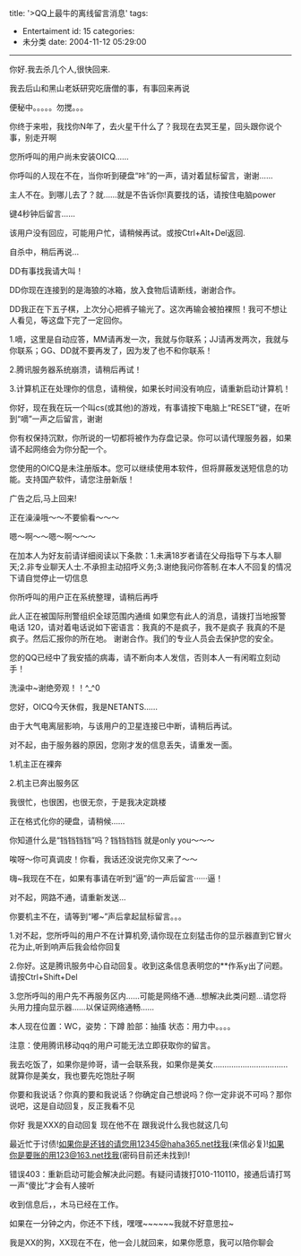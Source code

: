 title: '>QQ上最牛的离线留言消息'
tags:
  - Entertaiment
id: 15
categories:
  - 未分类
date: 2004-11-12 05:29:00
---

>

你好.我去杀几个人,很快回来.

我去后山和黑山老妖研究吃唐僧的事，有事回来再说

便秘中。。。。。勿搅。。。

你终于来啦，我找你N年了，去火星干什么了？我现在去冥王星，回头跟你说个事，别走开啊

您所呼叫的用户尚未安装OICQ……

你呼叫的人现在不在，当你听到硬盘“咔”的一声，请对着鼠标留言，谢谢……

主人不在。到哪儿去了？就……就是不告诉你!真要找的话，请按住电脑power

键4秒钟后留言……

该用户没有回应，可能用户忙，请稍候再试。或按Ctrl+Alt+Del返回.

自杀中，稍后再说…

DD有事找我请大叫！

DD你现在连接到的是海狼的冰箱，放入食物后请断线，谢谢合作。

DD我正在下五子棋，上次分心把裤子输光了。这次再输会被拍裸照！我可不想让人看见，等这盘下完了一定回你。

1.嘀，这里是自动应答，MM请再发一次，我就与你联系；JJ请再发两次，我就与你联系；GG、DD就不要再发了，因为发了也不和你联系！

2.腾讯服务器系统崩溃，请稍后再试！

3.计算机正在处理你的信息，请稍侯，如果长时间没有响应，请重新启动计算机！

你好，现在我在玩一个叫cs(或其他)的游戏，有事请按下电脑上“RESET”键，在听到“嘀”一声之后留言，谢谢

你有权保持沉默，你所说的一切都将被作为存盘记录。你可以请代理服务器，如果请不起网络会为你分配一个。

您使用的OICQ是未注册版本。您可以继续使用本软件，但将屏蔽发送短信息的功能。支持国产软件，请您注册新版！

广告之后,马上回来!

正在澡澡哦～～不要偷看～～～

嗯～啊～～嗯～啊～～～

在加本人为好友前请详细阅读以下条款：1.未满18岁者请在父母指导下与本人聊天;2.非专业聊天人士.不承担主动招呼义务;3.谢绝我问你答制.在本人不回复的情况下请自觉停止一切信息

你所呼叫的用户正在系统整理，请稍后再呼

此人正在被国际刑警组织全球范围内通缉 如果您有此人的消息，请拨打当地报警电话 120，请对着电话说如下密语言：我真的不是疯子，我不是疯子 我真的不是疯子。然后汇报你的所在地。 谢谢合作。我们的专业人员会去保护您的安全。

您的QQ已经中了我安插的病毒，请不断向本人发信，否则本人一有闲暇立刻动手！

洗澡中~谢绝旁观！！^_^0

您好，OICQ今天休假，我是NETANTS……

由于大气电离层影响，与该用户的卫星连接已中断，请稍后再试。

对不起，由于服务器的原因，您刚才发的信息丢失，请重发一面。

1.机主正在裸奔

2.机主已奔出服务区

我很忙，也很困，也很无奈，于是我决定跳楼

正在格式化你的硬盘，请稍候……

你知道什么是“铛铛铛铛”吗？铛铛铛铛 就是only you～～～

唉呀～你可真调皮！你看，我话还没说完你又来了～～

嗨~我现在不在，如果有事请在听到“逼”的一声后留言······逼！

对不起，网路不通，请重新发送…

你要机主不在，请等到“嘟~”声后拿起鼠标留言。。。

1.对不起，您所呼叫的用户不在计算机旁,请你现在立刻猛击你的显示器直到它冒火花为止,听到响声后我会给你回复

2.你好。这是腾讯服务中心自动回复。收到这条信息表明您的**作系y出了问题。请按Ctrl+Shift+Del

3.您所呼叫的用户先不再服务区内……可能是网络不通…想解决此类问题…请您将头用力撞向显示器……以保证网络通畅……

本人现在位置：WC，姿势：下蹲 脸部：抽搐 状态：用力中。。。。

注意：使用腾讯移动qq的用户可能无法立即获取你的留言。

我去吃饭了，如果你是帅哥，请一会联系我，如果你是美女……………………………就算你是美女，我也要先吃饱肚子啊

你要和我说话？你真的要和我说话？你确定自己想说吗？你一定非说不可吗？那你说吧，这是自动回复，反正我看不见

你好 我是XXX的自动回复 现在他不在 跟我说什么我也就这几句

最近忙于讨债!如果你是还钱的请您用12345@haha365.net找我(来信必复)!如果你是要账的用123@163.net找我(密码目前还未找到)!

错误403：重新启动可能会解决此问题。有疑问请拨打010-110110，接通后请打骂一声“傻比”才会有人接听

收到信息后，，木马已经在工作。

如果在一分钟之内，你还不下线，嘿嘿~~~~~~我就不好意思拉~

我是XX的狗，XX现在不在，他一会儿就回来，如果你愿意，我可以陪你聊会